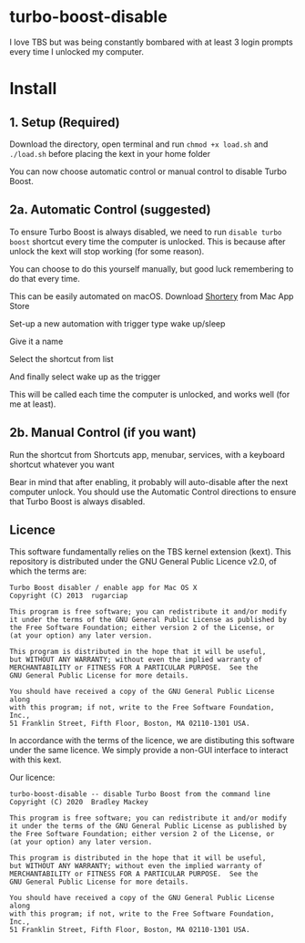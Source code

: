 # turbo-boost-disable

I love TBS but was being constantly bombared with at least 3 login prompts every time I unlocked my computer.

# Install
## 1. Setup (Required)

Download the directory, open terminal and run `chmod +x load.sh` and `./load.sh` before placing the kext in your home folder

You can now choose automatic control or manual control to disable Turbo Boost.

## 2a. Automatic Control (suggested)
To ensure Turbo Boost is always disabled, we need to run `disable turbo boost` shortcut every time the computer is unlocked.
This is because after unlock the kext will stop working (for some reason).

You can choose to do this yourself manually, but good luck remembering to do that every time.

This can be easily automated on macOS.
Download [Shortery](https://apps.apple.com/tr/app/shortery/id1594183810?mt=12) from Mac App Store

Set-up a new automation with trigger type wake up/sleep

Give it a name

Select the shortcut from list

And finally select wake up as the trigger

This will be called each time the computer is unlocked, and works well (for me at least).

## 2b. Manual Control (if you want)
Run the shortcut from Shortcuts app, menubar, services, with a keyboard shortcut whatever you want

Bear in mind that after enabling, it probably will auto-disable after the next computer unlock.
You should use the Automatic Control directions to ensure that Turbo Boost is always disabled.

## Licence
This software fundamentally relies on the TBS kernel extension (kext).
This repository is distributed under the GNU General Public Licence v2.0, of which the terms are:

```
Turbo Boost disabler / enable app for Mac OS X
Copyright (C) 2013  rugarciap

This program is free software; you can redistribute it and/or modify
it under the terms of the GNU General Public License as published by
the Free Software Foundation; either version 2 of the License, or
(at your option) any later version.

This program is distributed in the hope that it will be useful,
but WITHOUT ANY WARRANTY; without even the implied warranty of
MERCHANTABILITY or FITNESS FOR A PARTICULAR PURPOSE.  See the
GNU General Public License for more details.

You should have received a copy of the GNU General Public License along
with this program; if not, write to the Free Software Foundation, Inc.,
51 Franklin Street, Fifth Floor, Boston, MA 02110-1301 USA.
```

In accordance with the terms of the licence, we are distibuting this software under the same licence.
We simply provide a non-GUI interface to interact with this kext.

Our licence:
```
turbo-boost-disable -- disable Turbo Boost from the command line
Copyright (C) 2020  Bradley Mackey

This program is free software; you can redistribute it and/or modify
it under the terms of the GNU General Public License as published by
the Free Software Foundation; either version 2 of the License, or
(at your option) any later version.

This program is distributed in the hope that it will be useful,
but WITHOUT ANY WARRANTY; without even the implied warranty of
MERCHANTABILITY or FITNESS FOR A PARTICULAR PURPOSE.  See the
GNU General Public License for more details.

You should have received a copy of the GNU General Public License along
with this program; if not, write to the Free Software Foundation, Inc.,
51 Franklin Street, Fifth Floor, Boston, MA 02110-1301 USA.
```
